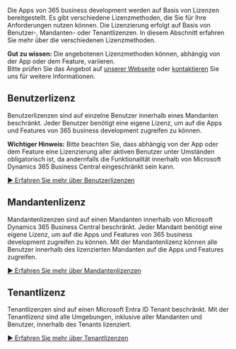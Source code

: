 Die Apps von 365 business development werden auf Basis von Lizenzen bereitgestellt. Es gibt verschiedene Lizenzmethoden, die Sie für Ihre Anforderungen nutzen können. Die Lizenzierung erfolgt auf Basis von Benutzer-, Mandanten- oder Tenantlizenzen. In diesem Abschnitt erfahren Sie mehr über die verschiedenen Lizenzmethoden.

<div class="alert alert-notice">
    <i class="fa-solid fa-notes"></i> <strong>Gut zu wissen:</strong> Die angebotenen Lizenzmethoden können, abhängig von der App oder dem Feature, variieren.<br>Bitte prüfen Sie das Angebot auf <a href="https://365businessdev.com" target="_blank">unserer Webseite</a> oder <a href="https://365businessdev.com/kontakt/" target="_blank">kontaktieren</a> Sie uns für weitere Informationen.
</div>

## Benutzerlizenz

Benutzerlizenzen sind auf einzelne Benutzer innerhalb eines Mandanten beschränkt. Jeder Benutzer benötigt eine eigene Lizenz, um auf die Apps und Features von 365 business development zugreifen zu können.

<div class="alert alert-warn">
    <i class="fa-solid fa-lightbulb"></i> <strong>Wichtiger Hinweis:</strong> Bitte beachten Sie, dass abhängig von der App oder dem Feature eine Lizenzierung aller aktiven Benutzer unter Umständen obligatorisch ist, da andernfalls die Funktionalität innerhalb von Microsoft Dynamics 365 Business Central eingeschränkt sein kann.
</div>

[▶️ Erfahren Sie mehr über Benutzerlizenzen](user-license/)

## Mandantenlizenz

Mandantenlizenzen sind auf einen Mandanten innerhalb von Microsoft Dynamics 365 Business Central beschränkt. Jeder Mandant benötigt eine eigene Lizenz, um auf die Apps und Features von 365 business development zugreifen zu können. Mit der Mandantenlizenz können alle Benutzer innerhalb des lizenzierten Mandanten auf die Apps und Features zugreifen.

[▶️ Erfahren Sie mehr über Mandantenlizenzen](company-license/)

## Tenantlizenz

Tenantlizenzen sind auf einen Microsoft Entra ID Tenant beschränkt. Mit der Tenantlizenz sind alle Umgebungen, inklusive aller Mandanten und Benutzer, innerhalb des Tenants lizenziert. 

[▶️ Erfahren Sie mehr über Tenantlizenzen](tenant-license/)